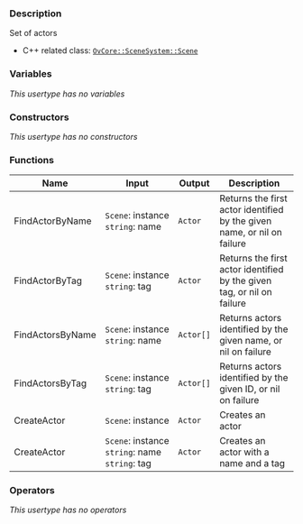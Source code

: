 ### Description
Set of actors

- C++ related class: [`OvCore::SceneSystem::Scene`](https://github.com/adriengivry/Overload/blob/develop/Sources/Overload/OvCore/include/OvCore/SceneSystem/Scene.h)

### Variables
_This usertype has no variables_

### Constructors
_This usertype has no constructors_

### Functions
|Name|Input|Output|Description|
|-|-|-|-|
|FindActorByName|`Scene`:&nbsp;instance<br>`string`:&nbsp;name<br>|`Actor`|Returns the first actor identified by the given name, or nil on failure|
|FindActorByTag|`Scene`:&nbsp;instance<br>`string`:&nbsp;tag<br>|`Actor`|Returns the first actor identified by the given tag, or nil on failure|
|FindActorsByName|`Scene`:&nbsp;instance<br>`string`:&nbsp;name<br>|`Actor[]`|Returns actors identified by the given name, or nil on failure|
|FindActorsByTag|`Scene`:&nbsp;instance<br>`string`:&nbsp;tag<br>|`Actor[]`|Returns actors identified by the given ID, or nil on failure|
|CreateActor|`Scene`:&nbsp;instance<br>|`Actor`|Creates an actor|
|CreateActor|`Scene`:&nbsp;instance<br>`string`:&nbsp;name<br>`string`:&nbsp;tag<br>|`Actor`|Creates an actor with a name and a tag|

### Operators
_This usertype has no operators_
